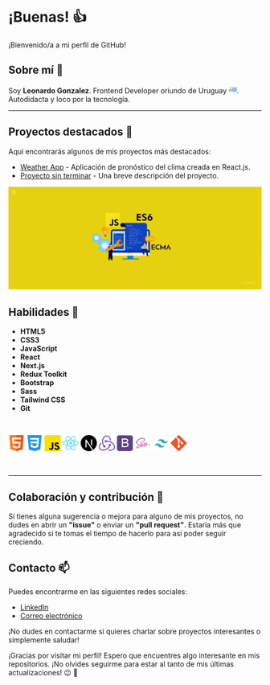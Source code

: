 # ¡Buenas! 👍

¡Bienvenido/a a mi perfil de GitHub!

## Sobre mí 🧉

Soy **Leonardo Gonzalez**. Frontend Developer oriundo de Uruguay ![Bandera de Uruguay](./logo/uruguay.png). Autodidacta y loco por la tecnología. 

---

## Proyectos destacados 💼

Aquí encontrarás algunos de mis proyectos más destacados:

- [Weather App](https://weather-app-lg.netlify.app/) - Aplicación de pronóstico del clima creada en React.js.
- [Proyecto sin terminar](enlace_al_repositorio) - Una breve descripción del proyecto.

![primer-banner](./image/javascript-banner.png)

## Habilidades 🧠 

* **HTML5**
* **CSS3**
* **JavaScript**
* **React**
* **Next.js**
* **Redux Toolkit**
* **Bootstrap**
* **Sass**
* **Tailwind CSS**
* **Git**

<br/>

![HTML5](./logo/html-logo.png)
![CSS3](./logo/css-logo.png)
![JavaScript](./logo/javascript-logo.png)
![React](./logo/react-logo.png)
![Next.js](./logo/next-logo.png)
![Redux-Toolkit](./logo/redux-logo.png)
![Bootstrap](./logo/bootstrap-logo.png)
![Sass](./logo/sass-logo.png)
![Tailwind-CSS](./logo/tailwind-css-logo.png)
![Git](./logo/git.png)



<br />

--- 

## Colaboración y contribución 🤝

Si tienes alguna sugerencia o mejora para alguno de mis proyectos, no dudes en abrir un **"issue"** o enviar un **"pull request"**. Estaría más que agradecido si te tomas el tiempo de hacerlo para así poder seguir creciendo.

## Contacto 📫

Puedes encontrarme en las siguientes redes sociales:

- [LinkedIn](https://www.linkedin.com/in/legodev/)
- [Correo electrónico](mailto:gonzalezleonardo283@gmail.com)

¡No dudes en contactarme si quieres charlar sobre proyectos interesantes o simplemente saludar!



¡Gracias por visitar mi perfil! Espero que encuentres algo interesante en mis repositorios. ¡No olvides seguirme para estar al tanto de mis últimas actualizaciones! 😉 🌟
